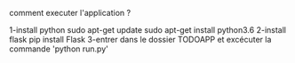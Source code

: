 comment executer l'application ?

1-install python 
	sudo apt-get update
 	sudo apt-get install python3.6
2-install flask
	 pip install Flask
3-entrer dans le dossier TODOAPP et excécuter la commande 'python run.py'